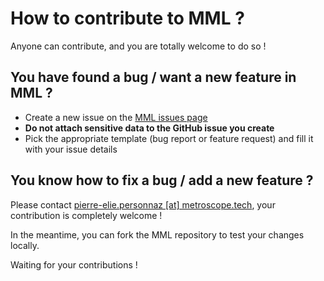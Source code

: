 # How to contribute to MML ?

Anyone can contribute, and you are totally welcome to do so !

## You have found a bug / want a new feature in MML ?

- Create a new issue on the [MML issues page](https://github.com/Metroscope-dev/metroscope-modeling-library/issues)
- **Do not attach sensitive data to the GitHub issue you create**
- Pick the appropriate template (bug report or feature request) and fill it with your issue details

## You know how to fix a bug / add a new feature ?

Please contact [pierre-elie.personnaz [at] metroscope.tech](), your contribution is completely welcome ! 

In the meantime, you can fork the MML repository to test your changes locally.

Waiting for your contributions !

